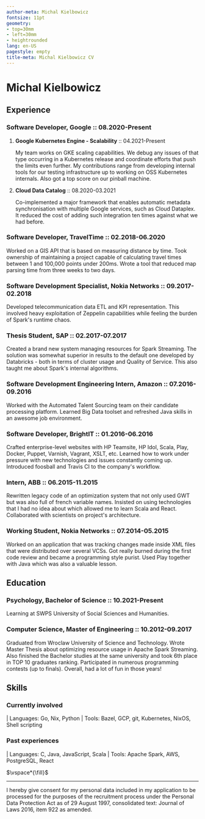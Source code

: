 ```yaml
---
author-meta: Michal Kielbowicz
fontsize: 11pt
geometry:
- top=30mm
- left=30mm
- heightrounded
lang: en-US
pagestyle: empty
title-meta: Michal Kielbowicz CV
---
```


# Michal Kielbowicz

## Experience

### Software Developer, Google :: 08.2020-Present

1.  **Google Kubernetes Engine - Scalability** :: 04.2021-Present

    My team works on GKE scaling capabilities. We debug any issues of that type
    occurring in a Kubernetes release and coordinate efforts that push the
    limits even further. My contributions range from developing internal tools
    for our testing infrastructure up to working on OSS Kubernetes internals.
    Also got a top score on our pinball machine.

2.  **Cloud Data Catalog** :: 08.2020-03.2021

    Co-implemented a major framework that enables automatic metadata
    synchronisation with multiple Google services, such as Cloud Dataplex. It
    reduced the cost of adding such integration ten times against what we had
    before.

### Software Developer, TravelTime :: 02.2018-06.2020

Worked on a GIS API that is based on measuring distance by time. Took ownership
of maintaining a project capable of calculating travel times between 1 and
100,000 points under 200ms. Wrote a tool that reduced map parsing time from
three weeks to two days.

### Software Development Specialist, Nokia Networks :: 09.2017-02.2018

Developed telecommunication data ETL and KPI representation. This involved heavy
exploitation of Zeppelin capabilities while feeling the burden of Spark's
runtime chaos.

### Thesis Student, SAP :: 02.2017-07.2017

Created a brand new system managing resources for Spark Streaming. The solution
was somewhat superior in results to the default one developed by Databricks -
both in terms of cluster usage and Quality of Service. This also taught me about
Spark's internal algorithms.

### Software Development Engineering Intern, Amazon :: 07.2016-09.2016

Worked with the Automated Talent Sourcing team on their candidate processing
platform. Learned Big Data toolset and refreshed Java skills in an awesome job
environment.

### Software Developer, BrightIT :: 01.2016-06.2016

Crafted enterprise-level websites with HP Teamsite, HP Idol, Scala, Play,
Docker, Puppet, Varnish, Vagrant, XSLT, etc. Learned how to work under pressure
with new technologies and issues constantly coming up. Introduced foosball and
Travis CI to the company's workflow.

### Intern, ABB :: 06.2015-11.2015

Rewritten legacy code of an optimization system that not only used GWT but was
also full of french variable names. Insisted on using technologies that I had no
idea about which allowed me to learn Scala and React. Collaborated with
scientists on project's architecture.

### Working Student, Nokia Networks :: 07.2014-05.2015

Worked on an application that was tracking changes made inside XML files that
were distributed over several VCSs. Got really burned during the first code
review and became a programming style purist. Used Play together with Java which
was also a valuable lesson.

## Education

### Psychology, Bachelor of Science :: 10.2021-Present

Learning at SWPS University of Social Sciences and Humanities.

### Computer Science, Master of Engineering :: 10.2012-09.2017

Graduated from Wroclaw University of Science and Technology. Wrote Master Thesis
about optimizing resource usage in Apache Spark Streaming. Also finished the
Bachelor studies at the same university and took 6th place in TOP 10 graduates
ranking. Participated in numerous programming contests (up to finals). Overall,
had a lot of fun in those years!

## Skills

### Currently involved

| Languages: Go, Nix, Python
| Tools: Bazel, GCP, git, Kubernetes, NixOS, Shell scripting

### Past experiences

| Languages: C, Java, JavaScript, Scala
| Tools: Apache Spark, AWS, PostgreSQL, React

$\vspace*{\fill}$

--------------------------------------------------------------------------------

I hereby give consent for my personal data included in my application to be
processed for the purposes of the recruitment process under the Personal Data
Protection Act as of 29 August 1997, consolidated text: Journal of Laws 2016,
item 922 as amended.
